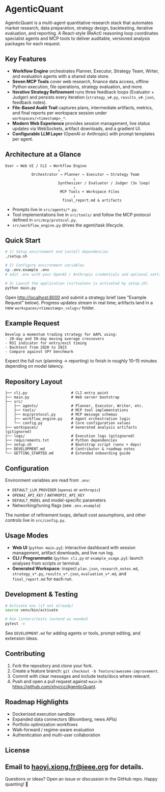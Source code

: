 # AgenticQuant

AgenticQuant is a multi-agent quantitative research stack that automates market research, data preparation, strategy design, backtesting, iterative evaluation, and reporting. A React-style (ReAct) reasoning loop coordinates specialist agents and MCP tools to deliver auditable, versioned analysis packages for each request.

## Key Features
- **Workflow Engine** orchestrates Planner, Executor, Strategy Team, Writer, and evaluation agents with a shared state store.
- **Seven MCP Tools** cover web research, finance data access, offline Python execution, file operations, strategy evaluation, and more.
- **Iterative Strategy Refinement** runs three feedback loops (Evaluator + Judger) and persists every iteration (`strategy_v#.py`, `results_v#.json`, feedback notes).
- **File-Based Audit Trail** captures plans, intermediate artifacts, metrics, and final reports per workspace session under `workspaces/<timestamp>_*`.
- **Modern Web Experience** provides session management, live status updates via WebSockets, artifact downloads, and a gradient UI.
- **Configurable LLM Layer** (OpenAI or Anthropic) with prompt templates per agent.

## Architecture at a Glance
```
User → Web UI / CLI → Workflow Engine
                        ↓
            Orchestrator → Planner → Executor → Strategy Team
                               ↓
                        Synthesizer / Evaluator / Judger (3x loop)
                               ↓
                         MCP Tools + Workspace Files
                               ↓
                          final_report.md & artifacts
```
- Prompts live in `src/agents/*.py`.
- Tool implementations live in `src/tools/` and follow the MCP protocol defined in `src/mcp/protocol.py`.
- `src/workflow_engine.py` drives the agent/task lifecycle.

## Quick Start
```bash
# 1) Setup environment and install dependencies
./setup.sh

# 2) Configure environment variables
cp .env.example .env
# edit .env with your OpenAI / Anthropic credentials and optional settings

# 3) Launch the application (virtualenv is activated by setup.sh)
python main.py
```
Open <http://localhost:8000> and submit a strategy brief (see "Example Request" below). Progress updates stream in real time; artifacts land in a new `workspaces/<timestamp>_<slug>/` folder.

## Example Request
```
Develop a momentum trading strategy for AAPL using:
- 20-day and 50-day moving average crossovers
- RSI indicator for entry/exit timing
- Backtest from 2020 to 2023
- Compare against SPY benchmark
```
Expect the full run (planning → reporting) to finish in roughly 10–15 minutes depending on model latency.

## Repository Layout
```
├── cli.py                    # CLI entry point
├── main.py                   # Web server bootstrap
├── src/
│   ├── agents/               # Planner, Executor, Writer, etc.
│   ├── tools/                # MCP tool implementations
│   ├── mcp/protocol.py       # MCP message schemas
│   ├── workflow_engine.py    # Agent orchestration logic
│   └── config.py             # Core configuration values
├── workspaces/               # Generated analysis artifacts (gitignored)
├── logs/                     # Execution logs (gitignored)
├── requirements.txt          # Python dependencies
├── setup.sh                  # Bootstrap script (venv + deps)
├── DEVELOPMENT.md            # Contributor & roadmap notes
└── GETTING_STARTED.md        # Extended onboarding guide
```

## Configuration
Environment variables are read from `.env`:
- `DEFAULT_LLM_PROVIDER` (`openai` or `anthropic`)
- `OPENAI_API_KEY` / `ANTHROPIC_API_KEY`
- `DEFAULT_MODEL` and model-specific parameters
- Networking/tuning flags (see `.env.example`)

The number of refinement loops, default cost assumptions, and other controls live in `src/config.py`.

## Usage Modes
- **Web UI** (`python main.py`): interactive dashboard with session management, artifact downloads, and live run log.
- **CLI / Programmatic** (`python cli.py` or `example_usage.py`): launch analyses from scripts or terminal.
- **Generated Workspace**: inspect `plan.json`, `research_notes.md`, `strategy_v*.py`, `results_v*.json`, `evaluation_v*.md`, and `final_report.md` for each run.

## Development & Testing
```bash
# Activate env (if not already)
source venv/bin/activate

# Run linters/tests (extend as needed)
pytest -v
```
See `DEVELOPMENT.md` for adding agents or tools, prompt editing, and extension ideas.

## Contributing
1. Fork the repository and clone your fork.
2. Create a feature branch: `git checkout -b feature/awesome-improvement`.
3. Commit with clear messages and include tests/docs where relevant.
4. Push and open a pull request against `main` in <https://github.com/xhyccc/AgenticQuant>.

## Roadmap Highlights
- Dockerized execution sandbox
- Expanded data connectors (Bloomberg, news APIs)
- Portfolio optimization workflows
- Walk-forward / regime-aware evaluation
- Authentication and multi-user collaboration

## License
Email to haoyi.xiong.fr@ieee.org for details.
---
Questions or ideas? Open an issue or discussion in the GitHub repo. Happy quanting! 🚀
